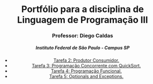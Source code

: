 <div align="center">
  <h1>Portfólio para a disciplina de Linguagem de Programação III</h1>
  <h3>Professor: Diego Caldas</h2>
  <h5>Instituto Federal de São Paulo - Campus SP</h3>
  <ul>
    <li>
      <a href="https://github.com/Rian-Sm/LP3A5-Diego/tree/main/exercicios/src/exercicios/atividade2">
        Tarefa 2: Produtor Consumidor.
     </a>
   </li>
    <li>
      <a href="https://github.com/Rian-Sm/LP3A5-Diego/tree/main/exercicios/src/exercicios/atividade3">
        Tarefa 3: Programação Concorrente com QuickSort.
      </a>
    </li>
         <li>
      <a href="https://github.com/Rian-Sm/LP3A5-Diego/tree/main/exercicios/src/exercicios/atividade4">
        Tarefa 4: Programação Funcional.
      </a>
    </li>
    <li>
      <a href="https://github.com/Rian-Sm/LP3A5-Diego/tree/main/exercicios/src/atividade5">
        Tarefa 5: Optionals and Exceptions.
      </a>
    </li>

  </ul>
</div>
